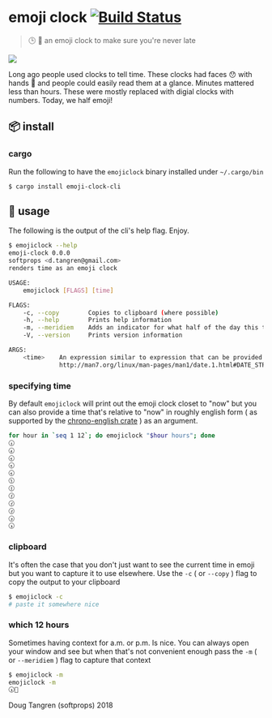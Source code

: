 # emoji clock [![Build Status](https://travis-ci.org/softprops/emoji-clock.svg?branch=master)](https://travis-ci.org/softprops/emoji-clock)

> 🕒 🐇 an emoji clock to make sure you're never late

[![](https://upload.wikimedia.org/wikipedia/commons/f/f3/De_Alice%27s_Abenteuer_im_Wunderland_Carroll_pic_02.jpg)](https://en.wikipedia.org/wiki/White_Rabbit)

Long ago people used clocks to tell time. These clocks had faces 😯 with hands 👐 and people
could easily read them at a glance. Minutes mattered less than hours. These were mostly
replaced with digial clocks with numbers. Today, we half emoji!

## 📦 install

### cargo

Run the following to have the `emojiclock` binary installed under `~/.cargo/bin`

```
$ cargo install emoji-clock-cli
```

## 🤸 usage

The following is the output of the cli's help flag. Enjoy.

```sh
$ emojiclock --help
emoji-clock 0.0.0
softprops <d.tangren@gmail.com>
renders time as an emoji clock

USAGE:
    emojiclock [FLAGS] [time]

FLAGS:
    -c, --copy        Copies to clipboard (where possible)
    -h, --help        Prints help information
    -m, --meridiem    Adds an indicator for what half of the day this time falls within (ante meridiem or post meridiem)
    -V, --version     Prints version information

ARGS:
    <time>    An expression similar to expression that can be provided to GNU date -d expr -
              http://man7.org/linux/man-pages/man1/date.1.html#DATE_STRING [default: now]
```

### specifying time

By default `emojiclock` will print out the emoji clock closet to "now" but you can also provide
a time that's relative to "now" in roughly english form ( as supported by the [chrono-english crate](https://crates.io/crates/chrono-english) ) as an argument.

```sh
for hour in `seq 1 12`; do emojiclock "$hour hours"; done
🕡
🕢
🕣
🕣
🕣
🕦
🕧
🕜
🕝
🕞
🕟
🕠
```

### clipboard

It's often the case that you don't just want to see the current time in emoji but
you want to capture it to use elsewhere. Use the `-c` ( or `--copy` ) flag to copy the output
to your clipboard

```sh
$ emojiclock -c
# paste it somewhere nice
```

### which 12 hours

Sometimes having context for a.m. or p.m. Is nice. You can always open your window
and see but when that's not convenient enough pass the `-m` ( or `--meridiem` ) flag to capture that context

```sh
$ emojiclock -m
emojiclock -m
🕠🌙
```

Doug Tangren (softprops) 2018